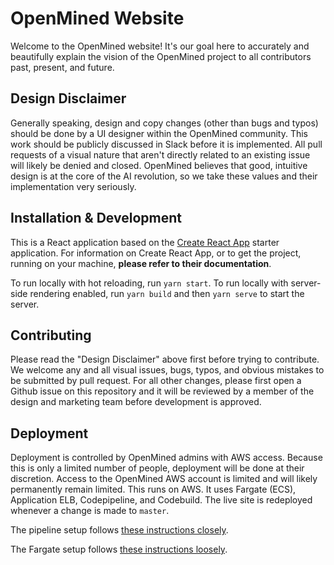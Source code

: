# OpenMined Website

Welcome to the OpenMined website! It's our goal here to accurately and beautifully explain the vision of the OpenMined project to all contributors past, present, and future.

## Design Disclaimer

Generally speaking, design and copy changes (other than bugs and typos) should be done by a UI designer within the OpenMined community. This work should be publicly discussed in Slack before it is implemented. All pull requests of a visual nature that aren't directly related to an existing issue will likely be denied and closed. OpenMined believes that good, intuitive design is at the core of the AI revolution, so we take these values and their implementation very seriously.

## Installation & Development

This is a React application based on the [Create React App](https://github.com/facebookincubator/create-react-app) starter application. For information on Create React App, or to get the project, running on your machine, **please refer to their documentation**.

To run locally with hot reloading, run `yarn start`. To run locally with server-side rendering enabled, run `yarn build` and then `yarn serve` to start the server.

## Contributing

Please read the "Design Disclaimer" above first before trying to contribute. We welcome any and all visual issues, bugs, typos, and obvious mistakes to be submitted by pull request. For all other changes, please first open a Github issue on this repository and it will be reviewed by a member of the design and marketing team before development is approved.

## Deployment

Deployment is controlled by OpenMined admins with AWS access. Because this is only a limited number of people, deployment will be done at their discretion. Access to the OpenMined AWS account is limited and will likely permanently remain limited. This runs on AWS. It uses Fargate (ECS), Application ELB, Codepipeline, and Codebuild. The live site is redeployed whenever a change is made to `master`. 

The pipeline setup follows [these instructions closely](https://docs.aws.amazon.com/AmazonECS/latest/developerguide/ecs-cd-pipeline.html).

The Fargate setup follows [these instructions loosely](https://docs.aws.amazon.com/AmazonECS/latest/developerguide/ECS_GetStarted.html).
